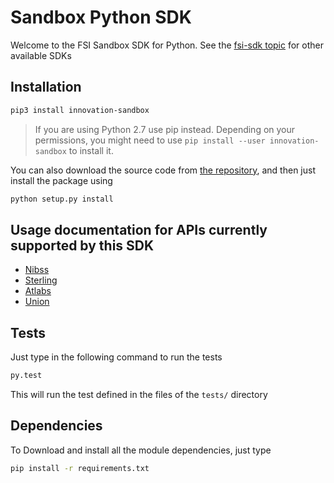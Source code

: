 # Sandbox Python SDK

Welcome to the FSI Sandbox SDK for Python. See the [fsi-sdk topic](https://github.com/topics/fsi-sdk) for other available SDKs

## Installation

```bash
pip3 install innovation-sandbox
```

> If you are using Python 2.7 use pip instead. Depending on your permissions, you might need to use `pip install --user innovation-sandbox` to install it.

You can also download the source code from [the repository](https://github.com/fsi-sandbox/fsi-sdk-python), and then just install the package using

```bash
python setup.py install
```

## Usage documentation for APIs currently supported by this SDK

*   [Nibss](https://github.com/fsi-sandbox/fsi-sdk-python/tree/main/nibss)
*   [Sterling](https://github.com/fsi-sandbox/fsi-sdk-python/tree/main/sterling)
*   [Atlabs](https://github.com/fsi-sandbox/fsi-sdk-python/tree/main/atlabs)
*   [Union](https://github.com/fsi-sandbox/fsi-sdk-python/tree/main/union)

## Tests

Just type in the following command to run the tests

```bash
py.test
```

This will run the test defined in the files of the `tests/` directory

## Dependencies

To Download and install all the module dependencies, just type

```bash
pip install -r requirements.txt
```